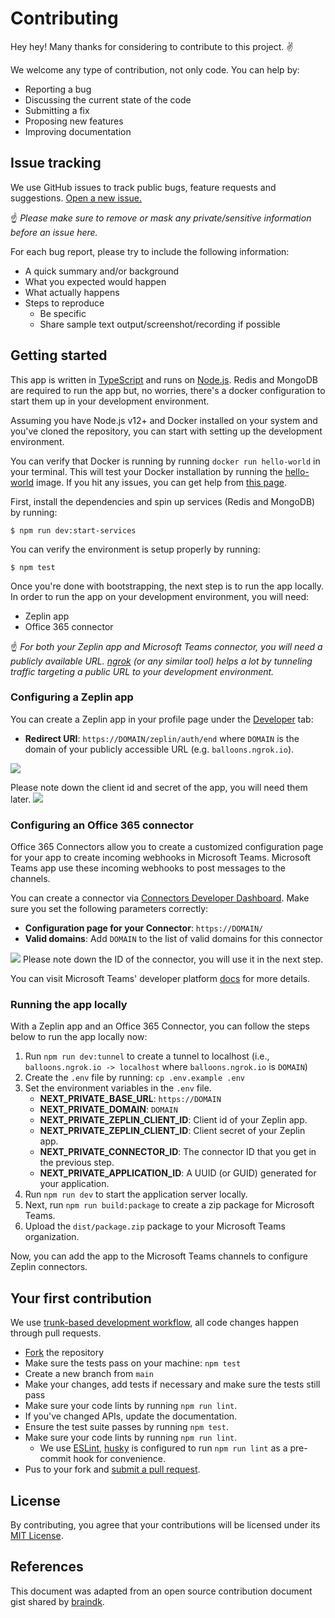 # Contributing

Hey hey! Many thanks for considering to contribute to this project. ✌️

We welcome any type of contribution, not only code. You can help by:

- Reporting a bug
- Discussing the current state of the code
- Submitting a fix
- Proposing new features
- Improving documentation

## Issue tracking

We use GitHub issues to track public bugs, feature requests and suggestions. [Open a new issue.](https://github.com/zeplin/microsoft-teams-app/issues/new)

☝️ *Please make sure to remove or mask any private/sensitive information before an issue here.*

For each bug report, please try to include the following information:

- A quick summary and/or background
- What you expected would happen
- What actually happens
- Steps to reproduce
  - Be specific
  - Share sample text output/screenshot/recording if possible
  
## Getting started
This app is written in [TypeScript](https://www.typescriptlang.org/) and runs on [Node.js](https://nodejs.org). Redis and MongoDB are required to run the app but, no worries, there's a docker configuration to start them up in your development environment. 

Assuming you have Node.js v12+ and Docker installed on your system and you've cloned the repository, you can start with setting up the development environment.

You can verify that Docker is running by running `docker run hello-world` in your terminal. This will test your Docker installation by running the [hello-world](https://hub.docker.com/_/hello-world/) image. If you hit any issues, you can get help from [this page](https://docs.docker.com/get-started/).

First, install the dependencies and spin up services (Redis and MongoDB) by running:
```
$ npm run dev:start-services
```

You can verify the environment is setup properly by running:
```
$ npm test
```

Once you're done with bootstrapping, the next step is to run the app locally. In order to run the app on your development environment, you will need:
 - Zeplin app
 - Office 365 connector
 
☝️ *For both your Zeplin app and Microsoft Teams connector, you will need a publicly available URL. [ngrok](https://ngrok.com/) (or any similar tool) helps a lot by tunneling traffic targeting a public URL to your development environment.*

### Configuring a Zeplin app
You can create a Zeplin app in your profile page under the [Developer](https://app.zeplin.io/profile/developer) tab:
   - **Redirect URI**: `https://DOMAIN/zeplin/auth/end` where `DOMAIN` is the domain of your publicly accessible URL (e.g. `balloons.ngrok.io`).

![](https://user-images.githubusercontent.com/721036/95142373-659ff480-0728-11eb-9e65-a2c6ac1f5f29.png)

Please note down the client id and secret of the app, you will need them later.
![](https://user-images.githubusercontent.com/721036/95141775-e78f1e00-0726-11eb-8609-d7a1706e3cad.png)

### Configuring an Office 365 connector
Office 365 Connectors allow you to create a customized configuration page for your app to create incoming webhooks in Microsoft Teams. Microsoft Teams app use these incoming webhooks to post messages to the channels. 

You can create a connector via [Connectors Developer Dashboard](https://aka.ms/ConnectorsDashboard). Make sure you set the following parameters correctly:
   - **Configuration page for your Connector**: `https://DOMAIN/`
   - **Valid domains**: Add `DOMAIN` to the list of valid domains for this connector

![](https://user-images.githubusercontent.com/721036/95142106-c4b13980-0727-11eb-8dfc-c3cc33b995f5.png)
Please note down the ID of the connector, you will use it in the next step.

You can visit Microsoft Teams' developer platform [docs](https://docs.microsoft.com/en-us/microsoftteams/platform/webhooks-and-connectors/how-to/connectors-creating) for more details.

### Running the app locally
With a Zeplin app and an Office 365 Connector, you can follow the steps below to run the app locally now:  

1. Run `npm run dev:tunnel` to create a tunnel to localhost (i.e., `balloons.ngrok.io -> localhost` where `balloons.ngrok.io` is `DOMAIN`)
2. Create the `.env` file by running: `cp .env.example .env`
3. Set the environment variables in the `.env` file.
     - **NEXT_PRIVATE_BASE_URL**: `https://DOMAIN`
     - **NEXT_PRIVATE_DOMAIN**: `DOMAIN`
     - **NEXT_PRIVATE_ZEPLIN_CLIENT_ID**: Client id of your Zeplin app.
     - **NEXT_PRIVATE_ZEPLIN_CLIENT_ID**: Client secret of your Zeplin app.
     - **NEXT_PRIVATE_CONNECTOR_ID**: The connector ID that you get in the previous step.
     - **NEXT_PRIVATE_APPLICATION_ID**: A UUID (or GUID) generated for your application.
4. Run `npm run dev` to start the application server locally. 
4. Next, run `npm run build:package` to create a zip package for Microsoft Teams.
5. Upload the `dist/package.zip` package to your Microsoft Teams organization.

Now, you can add the app to the Microsoft Teams channels to configure Zeplin connectors.

## Your first contribution

We use [trunk-based development workflow](https://trunkbaseddevelopment.com/5-min-overview/), all code changes happen through pull requests.

- [Fork](https://github.com/zeplin/microsoft-teams-app/fork) the repository
- Make sure the tests pass on your machine: `npm test`
- Create a new branch from `main`
- Make your changes, add tests if necessary and make sure the tests still pass
- Make sure your code lints by running `npm run lint`.
- If you've changed APIs, update the documentation.
- Ensure the test suite passes by running `npm test`.
- Make sure your code lints by running `npm run lint`.
  - We use [ESLint](https://eslint.org), [husky](https://github.com/typicode/husky) is configured to run `npm run lint` as a pre-commit hook for convenience.
- Pus to your fork and [submit a pull request](https://github.com/zeplin/microsoft-teams-app/compare).

## License

By contributing, you agree that your contributions will be licensed under its [MIT License](http://choosealicense.com/licenses/mit/).

## References

This document was adapted from an open source contribution document gist shared by [braindk](https://gist.github.com/briandk/3d2e8b3ec8daf5a27a62).
